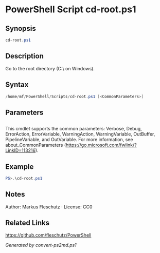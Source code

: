 # PowerShell Script cd-root.ps1

## Synopsis
```powershell
cd-root.ps1
```

## Description
Go to the root directory (C:\ on Windows).

## Syntax
```powershell
/home/mf/PowerShell/Scripts/cd-root.ps1 [<CommonParameters>]
```

## Parameters
## <CommonParameters>
This cmdlet supports the common parameters: Verbose, Debug, ErrorAction, ErrorVariable, WarningAction, WarningVariable, OutBuffer, PipelineVariable, and OutVariable. For more information, see about_CommonParameters (https://go.microsoft.com/fwlink/?LinkID=113216).

## Example
```powershell
PS>.\cd-root.ps1
```


## Notes
Author: Markus Fleschutz · License: CC0

## Related Links
https://github.com/fleschutz/PowerShell

*Generated by convert-ps2md.ps1*
